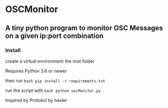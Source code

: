 # OSCMonitor

## A tiny python program to monitor OSC Messages on a given ip:port combination

### Install

create a virtual environment the root folder

Requires Python 3.6 or newer

then run ```bash pip install -r requirements.txt```

run the script with ```bash python oscMonitor.py```

Inspired by Protokol by hexler

